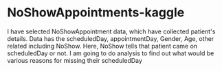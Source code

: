 # NoShowAppointments-kaggle
I have selected NoShowAppointment data, which have collected patient's details. Data has the scheduledDay, appointmentDay, Gender, Age, other related including NoShow. Here, NoShow tells that patient came on scheduledDay or not.  I am going to do analysis to find out what would be various reasons for missing their scheduledDay
